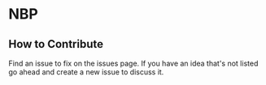 NBP
===
## How to Contribute
Find an issue to fix on the issues page. If you have an idea that's not listed go ahead and create a new issue to discuss it.
